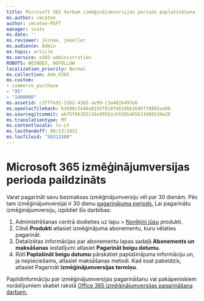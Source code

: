 ```yaml
---
title: Microsoft 365 darbam izmēģinājumversijas perioda paplašināšana
ms.author: cmcatee
author: cmcatee-MSFT
manager: scotv
ms.date: ''
ms.reviewer: jkinma, jmueller
ms.audience: Admin
ms.topic: article
ms.service: o365-administration
ROBOTS: NOINDEX, NOFOLLOW
localization_priority: Normal
ms.collection: Adm_O365
ms.custom:
- commerce_purchase
- "95"
- "1400006"
ms.assetid: c3fffed1-33b2-4382-ae99-c3a4816497e6
ms.openlocfilehash: b3898c5446a8193f818fd810bb3645f78865aa80
ms.sourcegitcommit: ab75f66355116e995b3cb5505465b31989339e28
ms.translationtype: MT
ms.contentlocale: lv-LV
ms.lasthandoff: 08/13/2021
ms.locfileid: "58313388"
---
```

# <a name="extend-your-trial-for-microsoft-365-for-business"></a>Microsoft 365 izmēģinājumversijas perioda paildzināts

Varat pagarināt savu bezmaksas izmēģinājumversiju vēl par 30 dienām. Pēc tam izmēģinājumversijai ir 30 dienu [pagarinājuma periods.](https://docs.microsoft.com/alchemyinsights/grace-period-for-microsoft-365-free-trial) Lai pagarinātu izmēģinājumversiju, izpildiet šīs darbības:
  
1. Administrēšanas centrā dodieties  uz lapu \> [Norēķini jūsu](https://go.microsoft.com/fwlink/p/?linkid=842054) produkti.
2. Cilnē **Produkti** atlasiet izmēģinājuma abonementu, kuru vēlaties pagarināt.
3. Detalizētas informācijas par abonementu lapas sadaļā **Abonements un maksāšanas** iestatījumi atlasiet **Pagarināt beigu datumu**.
4. Rūtī **Paplašināt beigu datumu** pārskatiet paplašinājuma informāciju un, ja nepieciešams, atlasiet maksāšanas metodi. Kad esat pabeidzis, atlasiet Pagarināt **izmēģinājumversijas termiņu**.

Papildinformāciju par izmēģinājumversijas pagarināšanu vai pakāpeniskiem norādījumiem skatiet rakstā [Office 365 izmēģinājumversijas pagarināšana darbam.](https://docs.microsoft.com/microsoft-365/commerce/extend-your-trial)
